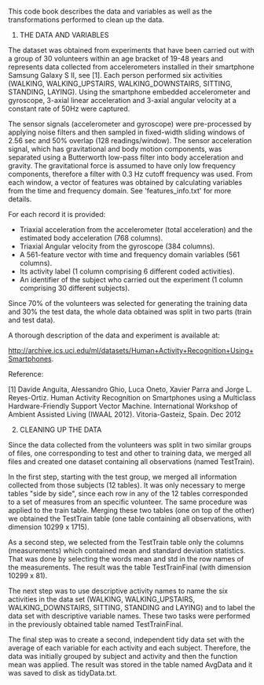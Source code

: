 This code book describes the data and variables as well as the transformations performed to clean up the data.

1) THE DATA AND VARIABLES

The dataset was obtained from experiments that have been carried out with a group of 30 volunteers within an
age bracket of 19-48 years and represents data collected from accelerometers installed in their smartphone Samsung Galaxy S II, see [1]. Each person performed six activities (WALKING, WALKING_UPSTAIRS, WALKING_DOWNSTAIRS, SITTING, STANDING, LAYING). Using the smartphone embedded accelerometer and gyroscope, 3-axial linear acceleration and 3-axial angular velocity at a constant rate of 50Hz were captured.

The sensor signals (accelerometer and gyroscope) were pre-processed by applying noise filters and then sampled
in fixed-width sliding windows of 2.56 sec and 50% overlap (128 readings/window). The sensor acceleration signal, which has gravitational and body motion components, was separated using a Butterworth low-pass filter into body acceleration and gravity. The gravitational force is assumed to have only low frequency components, therefore a filter with 0.3 Hz cutoff frequency was used. From each window, a vector of features was obtained by calculating variables from the time and frequency domain. See 'features_info.txt' for more details. 

For each record it is provided:

- Triaxial acceleration from the accelerometer (total acceleration) and the estimated body acceleration (768 columns).
- Triaxial Angular velocity from the gyroscope (384 columns). 
- A 561-feature vector with time and frequency domain variables (561 columns). 
- Its activity label (1 column comprising 6 different coded activities). 
- An identifier of the subject who carried out the experiment (1 column comprising 30 different subjects).

Since 70% of the volunteers was selected for generating the training data and 30% the test data, the whole data obtained was split in two parts (train and test data).

A thorough description of the data and experiment is available at:

http://archive.ics.uci.edu/ml/datasets/Human+Activity+Recognition+Using+Smartphones.

Reference:

[1] Davide Anguita, Alessandro Ghio, Luca Oneto, Xavier Parra and Jorge L. Reyes-Ortiz.
Human Activity Recognition on Smartphones using a Multiclass Hardware-Friendly Support Vector Machine.
International Workshop of Ambient Assisted Living (IWAAL 2012). Vitoria-Gasteiz, Spain. Dec 2012

2) CLEANING UP THE DATA

Since the data collected from the volunteers was split in two similar groups of files, one corresponding to test and other
to training data, we merged all files and created one dataset containing all observations (named TestTrain).

In the first step, starting with the test group, we merged all information collected from those subjects (12 tables).
It was only necessary to merge tables "side by side", since each row in any of the 12 tables corresponded to
a set of measures from an specific volunteer. The same procedure was applied to the train table.
Merging these two tables (one on top of the other) we obtained the TestTrain table (one table containing all observations, with dimension 10299 x 1715).

As a second step, we selected from the TestTrain table only the columns (measurements) which contained
mean and standard deviation statistics. That was done by selecting the words mean and std in the row names of the
measurements. The result was the table TestTrainFinal (with dimension 10299 x 81).

The next step was to use descriptive activity names to name the six activities in the data set (WALKING, WALKING_UPSTAIRS,
WALKING_DOWNSTAIRS, SITTING, STANDING and LAYING) and to label the data set with descriptive variable names. These two tasks
were performed in the previously obtained table named TestTrainFinal.

The final step was to create a second, independent tidy data set with the average of each variable for each activity
and each subject. Therefore, the data was initially grouped by subject and activity and then the function mean was
applied. The result was stored in the table named AvgData and it was saved to disk as tidyData.txt.
